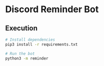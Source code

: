 # Discord Reminder Bot

## Execution

```bash
# Install dependencies
pip3 install -r requirements.txt

# Run the bot
python3 -m reminder
```
